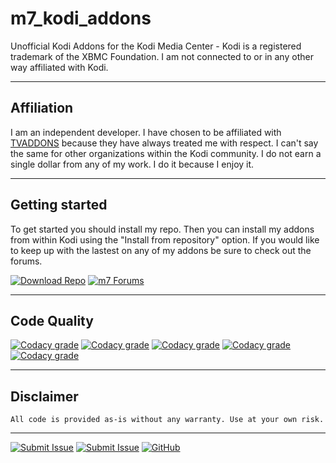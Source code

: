 # m7_kodi_addons

Unofficial Kodi Addons for the Kodi Media Center - Kodi is a registered trademark of the XBMC Foundation. I am not connected to or in any other way affiliated with Kodi.


---


## Affiliation

I am an independent developer. I have chosen to be affiliated with [TVADDONS](https://www.tvaddons.co/) because they have always treated me with respect. I can't say the same for other organizations within the Kodi community. I do not earn a single dollar from any of my work. I do it because I enjoy it.


---


## Getting started

To get started you should install my repo. Then you can install my addons from within Kodi using the "Install from repository" option. If you would like to keep up with the lastest on any of my addons be sure to check out the forums.

[![Download Repo](https://img.shields.io/badge/Download-Repo-blue.svg?style=for-the-badge)](https://github.com/mhancoc7/kodi-addons/raw/master/_repo/repository.mhancoc7.public/repository.mhancoc7.public-0.1.4.zip) [![m7 Forums](https://img.shields.io/badge/m7-Forums-important.svg?style=for-the-badge)](https://www.tvaddons.co/community/tags/m7kodi/)


---


## Code Quality
[![Codacy grade](https://img.shields.io/codacy/grade/6341344d5f7c4e6fb25378008a8598ae.svg?label=Animal%20TV&style=for-the-badge)](https://app.codacy.com/app/mhancoc7/plugin.video.animaltv?utm_source=github.com&utm_medium=referral&utm_content=mhancoc7/plugin.video.animaltv&utm_campaign=Badge_Grade_Settings) [![Codacy grade](https://img.shields.io/codacy/grade/5e750d5a2753464f83f978cf93087da0.svg?label=Free%20Live%20TV&style=for-the-badge)](https://app.codacy.com/app/mhancoc7/plugin.video.freelivetv.tva?utm_source=github.com&utm_medium=referral&utm_content=mhancoc7/plugin.video.freelivetv.tva&utm_campaign=Badge_Grade_Dashboard) [![Codacy grade](https://img.shields.io/codacy/grade/342d571d1aaa4fa591789a085654c747.svg?label=m7lib&style=for-the-badge)](https://app.codacy.com/app/mhancoc7/script.module.m7lib?utm_source=github.com&utm_medium=referral&utm_content=mhancoc7/script.module.m7lib&utm_campaign=Badge_Grade_Dashboard) [![Codacy grade](https://img.shields.io/codacy/grade/97229c408505443cb1638aa3d34841c4.svg?label=Tubi&style=for-the-badge)](https://app.codacy.com/app/mhancoc7/plugin.video.tubi.m7?utm_source=github.com&utm_medium=referral&utm_content=mhancoc7/plugin.video.tubi.m7&utm_campaign=Badge_Grade_Dashboard) [![Codacy grade](https://img.shields.io/codacy/grade/75a016bc27904942803f22f8bc3dddd6.svg?label=m7%20Repo&style=for-the-badge)](https://app.codacy.com/app/mhancoc7/repository.mhancoc7.public?utm_source=github.com&utm_medium=referral&utm_content=mhancoc7/repository.mhancoc7.public&utm_campaign=Badge_Grade_Dashboard)


---


## Disclaimer

```
All code is provided as-is without any warranty. Use at your own risk.
```

---


[![Submit Issue](https://img.shields.io/badge/Submit-Issue-red.svg?style=for-the-badge)](https://github.com/mhancoc7/kodi-addons/issues/new/choose)  [![Submit Issue](https://img.shields.io/badge/DMCA-Policy-lightgrey.svg?style=for-the-badge)](https://github.com/mhancoc7/kodi-addons/issues/new?assignees=&labels=&template=dmca.md&title=)  [![GitHub](https://img.shields.io/github/license/mhancoc7/kodi-addons.svg?color=green&style=for-the-badge)](https://github.com/mhancoc7/kodi-addons/blob/master/LICENSE.md)  
